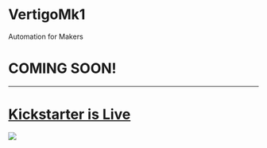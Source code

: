 # VertigoMk1
Automation for Makers
# COMING SOON!

____________________________________________
# [Kickstarter is Live](https://www.kickstarter.com/projects/automatedlayers/vertigo-mk1-the-evolution-of-automated-3d-printing?ref=nav_search&result=project&term=vertigo%20mk1&total_hits=1)

![](https://drive.google.com/thumbnail?id=1SbVvc-SdSzgT4nyiOzT4uSok5PjoR3S6)
